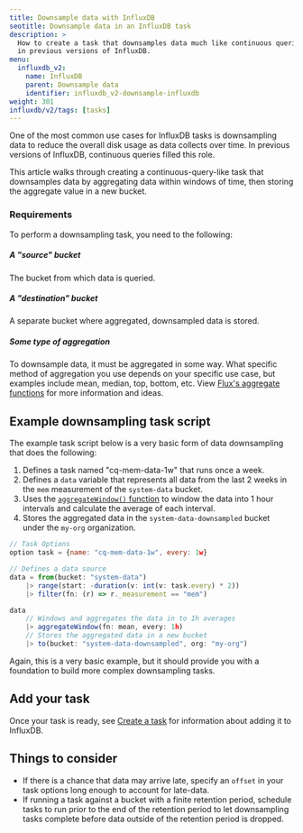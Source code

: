 ```yaml
---
title: Downsample data with InfluxDB
seotitle: Downsample data in an InfluxDB task
description: >
  How to create a task that downsamples data much like continuous queries
  in previous versions of InfluxDB.
menu:
  influxdb_v2:
    name: InfluxDB
    parent: Downsample data
    identifier: influxdb_v2-downsample-influxdb
weight: 301
influxdb/v2/tags: [tasks]
---
```


One of the most common use cases for InfluxDB tasks is downsampling data to reduce
the overall disk usage as data collects over time.
In previous versions of InfluxDB, continuous queries filled this role.

This article walks through creating a continuous-query-like task that downsamples
data by aggregating data within windows of time, then storing the aggregate value in a new bucket.

### Requirements
To perform a downsampling task, you need to the following:

##### A "source" bucket
The bucket from which data is queried.

##### A "destination" bucket
A separate bucket where aggregated, downsampled data is stored.

##### Some type of aggregation
To downsample data, it must be aggregated in some way.
What specific method of aggregation you use depends on your specific use case,
but examples include mean, median, top, bottom, etc.
View [Flux's aggregate functions](/flux/v0/function-types/#aggregates)
for more information and ideas.

## Example downsampling task script
The example task script below is a very basic form of data downsampling that does the following:

1. Defines a task named "cq-mem-data-1w" that runs once a week.
2. Defines a `data` variable that represents all data from the last 2 weeks in the
   `mem` measurement of the `system-data` bucket.
3. Uses the [`aggregateWindow()` function](/flux/v0/stdlib/universe/aggregatewindow/)
   to window the data into 1 hour intervals and calculate the average of each interval.
4. Stores the aggregated data in the `system-data-downsampled` bucket under the
   `my-org` organization.

```js
// Task Options
option task = {name: "cq-mem-data-1w", every: 1w}

// Defines a data source
data = from(bucket: "system-data")
    |> range(start: -duration(v: int(v: task.every) * 2))
    |> filter(fn: (r) => r._measurement == "mem")

data
    // Windows and aggregates the data in to 1h averages
    |> aggregateWindow(fn: mean, every: 1h)
    // Stores the aggregated data in a new bucket
    |> to(bucket: "system-data-downsampled", org: "my-org")
```

Again, this is a very basic example, but it should provide you with a foundation
to build more complex downsampling tasks.

## Add your task
Once your task is ready, see [Create a task](/influxdb/v2/process-data/manage-tasks/create-task) for information about adding it to InfluxDB.

## Things to consider
- If there is a chance that data may arrive late, specify an `offset` in your
  task options long enough to account for late-data.
- If running a task against a bucket with a finite retention period,
  schedule tasks to run prior to the end of the retention period to let
  downsampling tasks complete before data outside of the retention period is dropped.
